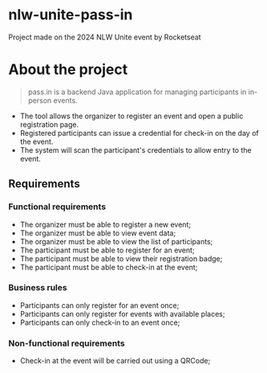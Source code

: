 # nlw-unite-pass-in

Project made on the 2024 NLW Unite event by Rocketseat

# About the project

> pass.in is a backend Java application for managing participants in in-person events.
>
- The tool allows the organizer to register an event and open a public registration page.
- Registered participants can issue a credential for check-in on the day of the event.
- The system will scan the participant's credentials to allow entry to the event.

## Requirements

### Functional requirements

- The organizer must be able to register a new event;
- The organizer must be able to view event data;
- The organizer must be able to view the list of participants;
- The participant must be able to register for an event;
- The participant must be able to view their registration badge;
- The participant must be able to check-in at the event;

### Business rules

- Participants can only register for an event once;
- Participants can only register for events with available places;
- Participants can only check-in to an event once;

### Non-functional requirements

- Check-in at the event will be carried out using a QRCode;
